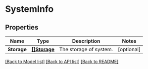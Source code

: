 # SystemInfo

## Properties

Name | Type | Description | Notes
------------ | ------------- | ------------- | -------------
**Storage** | [**[]Storage**](Storage.md) | The storage of system. | [optional] 

[[Back to Model list]](../README.md#documentation-for-models) [[Back to API list]](../README.md#documentation-for-api-endpoints) [[Back to README]](../README.md)



